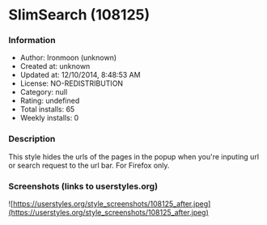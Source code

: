 # SlimSearch (108125)

### Information
- Author: Ironmoon (unknown)
- Created at: unknown
- Updated at: 12/10/2014, 8:48:53 AM
- License: NO-REDISTRIBUTION
- Category: null
- Rating: undefined
- Total installs: 65
- Weekly installs: 0


### Description
This style hides the urls of the pages in the popup when you're inputing url or search request to the url bar. For Firefox only.


### Screenshots (links to userstyles.org)
![https://userstyles.org/style_screenshots/108125_after.jpeg](https://userstyles.org/style_screenshots/108125_after.jpeg)


